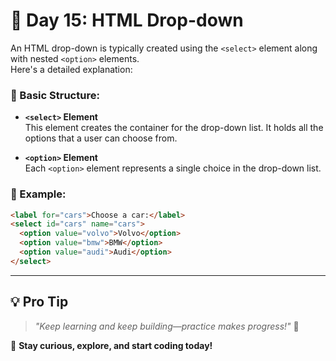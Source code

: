 # 🚀 **Day 15: HTML Drop-down**

An HTML drop-down is typically created using the `<select>` element along with nested `<option>` elements.  
Here's a detailed explanation:

### 📌 Basic Structure:
- **`<select>` Element**  
  This element creates the container for the drop-down list. It holds all the options that a user can choose from.

- **`<option>` Element**  
  Each `<option>` element represents a single choice in the drop-down list.

### 📌 Example:
```html
<label for="cars">Choose a car:</label>
<select id="cars" name="cars">
  <option value="volvo">Volvo</option>
  <option value="bmw">BMW</option>
  <option value="audi">Audi</option>
</select>
```
---

## 💡 **Pro Tip**

> _"Keep learning and keep building—practice makes progress!"_ 💪

🚀 **Stay curious, explore, and start coding today!**